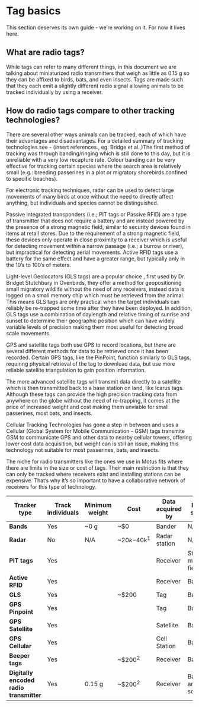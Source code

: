 
# Tag basics

This section deserves its own guide - we’re working on it. For now it
lives here.

## What are radio tags?

While tags can refer to many different things, in this document we are
talking about miniaturized radio transmitters that weigh as little as
0.15 g so they can be affixed to birds, bats, and even insects. Tags are
made such that they each emit a slightly different radio signal allowing
animals to be tracked individually by using a receiver.

## How do radio tags compare to other tracking technologies?

There are several other ways animals can be tracked, each of which have
their advantages and disadvantages. For a detailed summary of tracking
technologies see - (insert references., eg. Bridge et al.,)The first
method of tracking was through banding/ringing which is still done to
this day, but it is unreliable with a very low recapture rate. Colour
banding can be very effective for tracking certain species where the
search area is relatively small (e.g.: breeding passerines in a plot or
migratory shorebirds confined to specific beaches).

For electronic tracking techniques, radar can be used to detect large
movements of many birds at once without the need to directly affect
anything, but individuals and species cannot be distinguished.

Passive integrated transponders (i.e.; PIT tags or Passive RFID) are a
type of transmitter that does not require a battery and are instead
powered by the presence of a strong magnetic field, similar to security
devices found in items at retail stores. Due to the requirement of a
strong magnetic field, these devices only operate in close proximity to
a receiver which is useful for detecting movement within a narrow
passage (i.e.; a burrow or river), but impractical for detecting aerial
movements. Active RFID tags use a battery for the same effect and have a
greater range, but typically only in the 10’s to 100’s of meters.

Light-level Geolocators (GLS tags) are a popular choice , first used by
Dr. Bridget Stutchbury in Ovenbirds, they offer a method for
geopositioning small migratory wildlife without the need of any
receivers, instead data is logged on a small memory chip which must be
retrieved from the animal. This means GLS tags are only practical when
the target individuals can reliably be re-trapped some time after they
have been deployed. In addition, GLS tags use a combination of daylength
and relative timing of sunrise and sunset to determine their geographic
position which can have widely variable levels of precision making them
most useful for detecting broad scale movements.

GPS and satellite tags both use GPS to record locations, but there are
several different methods for data to be retrieved once it has been
recorded. Certain GPS tags, like the PinPoint, function similarly to GLS
tags, requiring physical retrieval of the tag to download data, but use
more reliable satellite triangulation to gain position information.

The more advanced satellite tags will transmit data directly to a
satellite which is then transmitted back to a base station on land, like
Icarus tags. Although these tags can provide the high precision tracking
data from anywhere on the globe without the need of re-trapping, it
comes at the price of increased weight and cost making them unviable for
small passerines, most bats, and insects.

Cellular Tracking Technologies has gone a step in between and uses a
Cellular (Global System for Mobile Communication - GSM) tags transmite
GSM to communicate GPS and other data to nearby cellular towers,
offering lower cost data acquisition, but weight can is still an issue,
making this technology not suitable for most passerines, bats, and
insects.

The niche for radio transmitters like the ones we use in Motus fits
where there are limits in the size or cost of tags. Their main
restriction is that they can only be tracked where receivers exist and
installing stations can be expensive. That’s why it’s so important to
have a collaborative network of receivers for this type of technology.

| **Tracker type**                        | **Track individuals** | **Minimum weight** | **Cost**                | **Data acquired by** | **Power source**      |
|-----------------------------------------|-----------------------|--------------------|-------------------------|----------------------|-----------------------|
| **Bands**                               | Yes                   | \~0 g              | \~$0                    | Bander               | N/A                   |
| **Radar**                               | No                    | N/A                | \~$20k-$40k<sup>1</sup> | Radar station        | N/A                   |
| **PIT tags**                            | Yes                   |                    |                         | Receiver             | Strong magnetic field |
| **Active RFID**                         | Yes                   |                    |                         | Receiver             | Battery               |
| **GLS**                                 | Yes                   |                    | \~$200                  | Tag                  | Battery               |
| **GPS Pinpoint**                        | Yes                   |                    |                         | Tag                  | Battery               |
| **GPS Satellite**                       | Yes                   |                    |                         | Satellite            | Battery               |
| **GPS Cellular**                        | Yes                   |                    |                         | Cell Station         | Battery               |
| **Beeper tags**                         | Yes                   |                    | \~$200<sup>2</sup>      | Receiver             | Battery               |
| **Digitally encoded radio transmitter** | Yes                   | 0.15 g             | \~$200<sup>2</sup>      | Receiver             | Battery and/or solar  |

